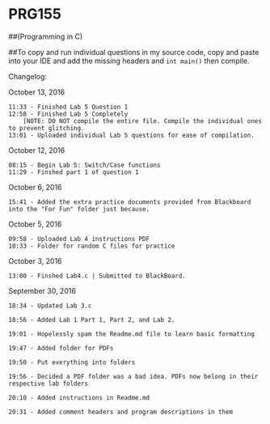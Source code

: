 # PRG155 
##(Programming in C)

##To copy and run individual questions in my source code, copy and paste into your IDE and add the missing headers and ```int main()``` then compile.





Changelog:

October 13, 2016
	
	11:33 - Finished Lab 5 Question 1
	12:58 - Finished Lab 5 Completely
		[NOTE: DO NOT compile the entire file. Compile the individual ones to prevent glitching.
	13:01 - Uploaded individual Lab 5 questions for ease of compilation. 


October 12, 2016

	08:15 - Begin Lab 5: Switch/Case functions
	11:29 - Finshed part 1 of question 1


October 6, 2016
	
	15:41 - Added the extra practice documents provided from Blackboard into the "For Fun" folder just because.


October 5, 2016
	
	09:58 - Uploaded Lab 4 instructions PDF
	10:33 - Folder for random C files for practice



October 3, 2016

	13:00 - Finshed Lab4.c | Submitted to BlackBoard.


September 30, 2016

	18:34 - Updated Lab 3.c

	18:56 - Added Lab 1 Part 1, Part 2, and Lab 2.
	
	19:01 - Hopelessly spam the Readme.md file to learn basic formatting
	
	19:47 - Added folder for PDFs
	
	19:50 - Put everything into folders
	
	19:56 - Decided a PDF folder was a bad idea. PDFs now belong in their respective lab folders
	
	20:10 - Added instructions in Readme.md
	
	20:31 - Added comment headers and program descriptions in them

